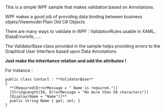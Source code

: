 This is a simple WPF sample that makes validation based on Annotations.

WPF makes a good job of providing data binding between business objets/Viewmodel Plain Old C# Objects

There are many ways to validate in WPF : ValidationRules usable in XAML, IDataErrorInfo, ....

The ValidatorBase class provided in the sample helps providing errors to the Graphical User Interface based upon Data Annotations

**Just make the inheritance relation and add the attributes !**

For instance :


    public class Contact : **ValidatorBase**
    {
      **[Required(ErrorMessage = " Name is required.")]
      [StringLength(50, ErrorMessage = "No more than 50 characters")]
      [Display(Name = "Name")]**
      public string Name { get; set; }
	}
	
	

	
	